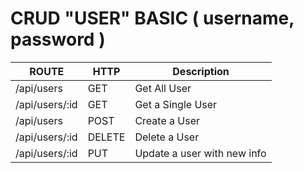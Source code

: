 # CRUD "USER" BASIC ( username, password )

ROUTE | HTTP | Description
------|------| -----------
/api/users | GET | Get All User
/api/users/:id | GET | Get a Single User
/api/users | POST | Create a User
/api/users/:id | DELETE | Delete a User
/api/users/:id | PUT | Update a user with new info